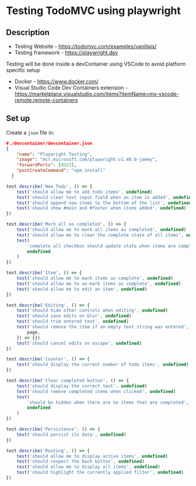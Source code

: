 # Testing TodoMVC using playwright

## Description

-   Testing Website - https://todomvc.com/examples/vanillajs/
-   Testing framework - https://playwright.dev

Testing will be done inside a devContainer using VSCode to avoid platform specific setup

-   Docker - https://www.docker.com/
-   Visual Studio Code Dev Containers extension - https://marketplace.visualstudio.com/items?itemName=ms-vscode-remote.remote-containers

## Set up

Create a `json` file in:

```json
#./devcontainer/devcontainer.json
{
    "name": "Playwright Testing",
    "image": "mcr.microsoft.com/playwright:v1.40.0-jammy",
    "forwardPorts": [9323],
    "postCreateCommand": "npm install"
  }

```

```js
test.describe('New Todo', () => {
	test('should allow me to add todo items', undefined)
	test('should clear text input field when an item is added', undefined)
	test('should append new items to the bottom of the list', undefined)
	test('should show #main and #footer when items added', undefined)
})

test.describe('Mark all as completed', () => {
	test('should allow me to mark all items as completed', undefined)
	test('should allow me to clear the complete state of all items', undefined)
	test(
		'complete all checkbox should update state when items are completed / cleared',
		undefined
	)
})

test.describe('Item', () => {
	test('should allow me to mark items as complete', undefined)
	test('should allow me to un-mark items as complete', undefined)
	test('should allow me to edit an item', undefined)
})

test.describe('Editing', () => {
	test('should hide other controls when editing', undefined)
	test('should save edits on blur', undefined)
	test('should trim entered text', undefined)
	test('should remove the item if an empty text string was entered', async ({
		page,
	}) => {})
	test('should cancel edits on escape', undefined)
})

test.describe('Counter', () => {
	test('should display the current number of todo items', undefined)
})

test.describe('Clear completed button', () => {
	test('should display the correct text', undefined)
	test('should remove completed items when clicked', undefined)
	test(
		'should be hidden when there are no items that are completed',
		undefined
	)
})

test.describe('Persistence', () => {
	test('should persist its data', undefined)
})

test.describe('Routing', () => {
	test('should allow me to display active items', undefined)
	test('should respect the back button', undefined)
	test('should allow me to display all items', undefined)
	test('should highlight the currently applied filter', undefined)
})
```
